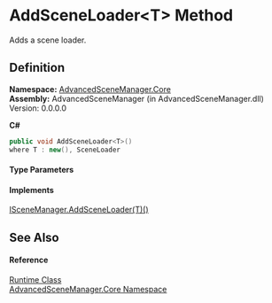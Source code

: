 # AddSceneLoader&lt;T&gt; Method


Adds a scene loader.



## Definition
**Namespace:** <a href="N_AdvancedSceneManager_Core.md">AdvancedSceneManager.Core</a>  
**Assembly:** AdvancedSceneManager (in AdvancedSceneManager.dll) Version: 0.0.0.0

**C#**
``` C#
public void AddSceneLoader<T>()
where T : new(), SceneLoader

```



#### Type Parameters
<dl><dt /><dd /></dl>

#### Implements
<a href="M_AdvancedSceneManager_DependencyInjection_ISceneManager_AddSceneLoader__1.md">ISceneManager.AddSceneLoader(T)()</a>  


## See Also


#### Reference
<a href="T_AdvancedSceneManager_Core_Runtime.md">Runtime Class</a>  
<a href="N_AdvancedSceneManager_Core.md">AdvancedSceneManager.Core Namespace</a>  
